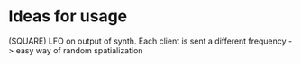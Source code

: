 # Ideas for usage

(SQUARE) LFO on output of synth. Each client is sent a different frequency 
-> easy way of random spatialization